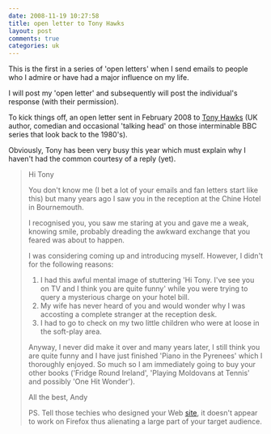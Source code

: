 ```yaml
---
date: 2008-11-19 10:27:58
title: open letter to Tony Hawks
layout: post
comments: true
categories: uk
---
```

This is the first in a series of 'open letters' when I send emails to
people who I admire or have had a major influence on my life.

I will post my 'open letter' and subsequently will post the individual's
response (with their permission).

To kick things off, an open letter sent in February 2008 to
[Tony Hawks](http://en.wikipedia.org/wiki/Tony_Hawks)
(UK author, comedian and occasional 'talking head' on those
interminable BBC series that look back to the 1980's).

Obviously, Tony has been very busy this year which must explain why I
haven't had the common courtesy of a reply (yet).

> Hi Tony
>
> You don't know me (I bet a lot of your emails and fan letters start
> like this) but many years ago I saw you in the reception at the Chine
> Hotel in Bournemouth.
>
> I recognised you, you saw me staring at you and gave me a weak,
> knowing smile, probably dreading the awkward exchange that you feared
> was about to happen.
>
> I was considering coming up and introducing myself. However, I didn't
> for the following reasons:
>
> 1. I had this awful mental image of stuttering 'Hi Tony. I've see you
>    on TV and I think you are quite funny' while you were trying to
>    query a mysterious charge on your hotel bill.
> 2. My wife has never heard of you and would wonder why I was
>    accosting a complete stranger at the reception desk.
> 3. I had to go to check on my two little children who were at loose
>    in the soft-play area.
>
> Anyway, I never did make it over and many years later, I still think
> you are quite funny and I have just finished 'Piano in the Pyrenees'
> which I thoroughly enjoyed. So much so I am immediately going to buy
> your other books ('Fridge Round Ireland', 'Playing Moldovans at
> Tennis' and possibly 'One Hit Wonder').
>
> All the best, Andy
>
> PS. Tell those techies who designed your Web
> [site](http://www.tony-hawks.com/), it doesn't appear to work on
> Firefox thus alienating a large part of your target audience.
